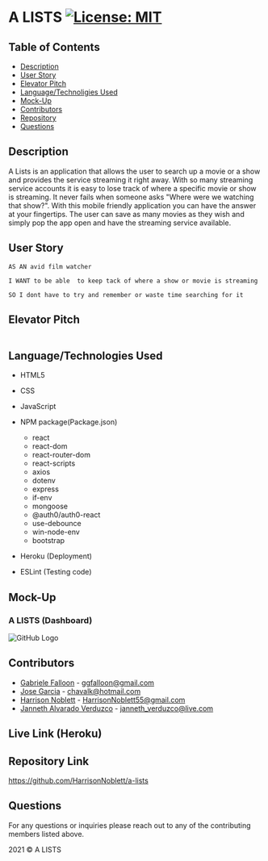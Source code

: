 # A LISTS [![License: MIT](https://img.shields.io/badge/License-MIT-yellow.svg)](https://opensource.org/licenses/MIT)

## Table of Contents
  * [Description](#Description)
  * [User Story](#User-Story)
  * [Elevator Pitch](#Elevator-Pitch)
  * [Language/Technoligies Used](#Language/Technologies-Used)
  * [Mock-Up](#Mock-Up)    
  * [Contributors](#Contributors)
  * [Repository](#Repository-Link)
  * [Questions](#Questions)


## Description 

A Lists is an application that allows the user to search up a movie or a show and provides the service streaming it right away. With so many streaming service accounts it is easy to lose track of where a specific movie or show is streaming. It never fails when someone asks "Where were we watching that show?". With this mobile friendly application you can have the answer at your fingertips. The user can save as many movies as they wish and simply pop the app open and have the streaming service available.
 

## User Story
```
AS AN avid film watcher

I WANT to be able  to keep tack of where a show or movie is streaming

SO I dont have to try and remember or waste time searching for it  
```
## Elevator Pitch
```

```


## Language/Technologies Used
* HTML5
* CSS
* JavaScript
* NPM package(Package.json)
   * react
   * react-dom
   * react-router-dom
   * react-scripts
   * axios
   * dotenv
   * express
   * if-env
   * mongoose
   * @auth0/auth0-react
   * use-debounce
   * win-node-env
   * bootstrap
   
* Heroku (Deployment)
* ESLint (Testing code)

## Mock-Up 

### A LISTS (Dashboard)
![GitHub Logo]()


## Contributors
* [Gabriele Falloon](https://github.com/ggfalloon) - ggfalloon@gmail.com
* [Jose Garcia](https://github.com/chavalk) - chavalk@hotmail.com
* [Harrison Noblett](https://github.com/HarrisonNoblett) - HarrisonNoblett55@gmail.com
* [Janneth Alvarado Verduzco](https://github.com/jannverduzco) - janneth_verduzco@live.com

## Live Link (Heroku)


## Repository Link
https://github.com/HarrisonNoblett/a-lists


## Questions
For any questions or inquiries please reach out to any of the contributing members listed above.


2021 © A LISTS